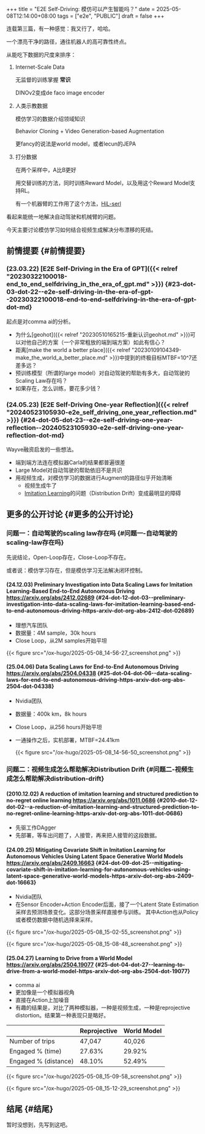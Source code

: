 +++
title = "E2E Self-Driving: 模仿可以产生智能吗？"
date = 2025-05-08T12:14:00+08:00
tags = ["e2e", "PUBLIC"]
draft = false
+++

连载第三篇，有一种感觉：我又行了，哈哈。

一个漂亮干净的路径，通往机器人的高可靠性终点。

从能吃下数据的尺度来排序：

1.  Internet-Scale Data

    无监督的训练掌握 **常识**

    DINOv2变成de faco image encoder

2.  人类示教数据

    模仿学习的数据介绍领域知识

    Behavior Cloning + Video Generation-based Augmentation

    更fancy的说法是world model，或者lecun的JEPA

3.  打分数据

    在两个采样中，A比B更好

    用交替训练的方法，同时训练Reward Model，以及用这个Reward Model支持RL。

    有一个机器臂的工作用了这个方法，[HiL-serl](https://hil-serl.github.io/)

看起来能统一地解决自动驾驶和机械臂的问题。

今天主要讨论模仿学习如何结合视频生成解决分布漂移的死结。

<!--more-->


## 前情提要 {#前情提要}


### (23.03.22) [E2E Self-Driving in the Era of GPT]({{< relref "20230322100018-end_to_end_selfdriving_in_the_era_of_gpt.md" >}}) {#23-dot-03-dot-22--e2e-self-driving-in-the-era-of-gpt--20230322100018-end-to-end-selfdriving-in-the-era-of-gpt-dot-md}

起点是对comma ai的分析。

-   为什么[geohot]({{< relref "20230510165215-重新认识geohot.md" >}})可以对他自己的方案（一个非常粗放的端到端方案）如此有信心？
-   距离[make the world a better place]({{< relref "20230109104349-make_the_world_a_better_place.md" >}})中提到的终极目标MTBF=10^7还差多远？
-   预训练模型（所谓的large model）对自动驾驶的帮助有多大，自动驾驶的Scaling Law存在吗？
-   如果存在，怎么训练，要花多少钱？


### (24.05.23) [E2E Self-Driving One-year Reflection]({{< relref "20240523105930-e2e_self_driving_one_year_reflection.md" >}}) {#24-dot-05-dot-23--e2e-self-driving-one-year-reflection--20240523105930-e2e-self-driving-one-year-reflection-dot-md}

Wayve融资启发的一些想法。

-   端到端方法连在模拟器Carla的结果都普遍很差
-   Large Model对自动驾驶的帮助依旧不是共识
-   用视频生成，对模仿学习的数据进行Augment的路径似乎开始清晰
    -   视频生成牛了
    -   [Imitation Learning](https://geohot.github.io/blog/jekyll/update/2023/11/18/imitation-learning.html)的问题（Distribution Drift）变成最明显的障碍


## 更多的公开讨论 {#更多的公开讨论}


### 问题一：自动驾驶的scaling law存在吗 {#问题一-自动驾驶的scaling-law存在吗}

先说结论，Open-Loop存在，Close-Loop不存在。

或者说：模仿学习存在，但是模仿学习无法解决闭环控制。


#### (24.12.03) Preliminary Investigation into Data Scaling Laws for Imitation Learning-Based End-to-End Autonomous Driving <https://arxiv.org/abs/2412.02689> {#24-dot-12-dot-03--preliminary-investigation-into-data-scaling-laws-for-imitation-learning-based-end-to-end-autonomous-driving-https-arxiv-dot-org-abs-2412-dot-02689}

-   理想汽车团队
-   数据量：4M sample，30k hours
-   Close Loop，从2M samples开始平坦

{{< figure src="/ox-hugo/2025-05-08_14-56-27_screenshot.png" >}}


#### (25.04.06) Data Scaling Laws for End-to-End Autonomous Driving <https://arxiv.org/abs/2504.04338> {#25-dot-04-dot-06--data-scaling-laws-for-end-to-end-autonomous-driving-https-arxiv-dot-org-abs-2504-dot-04338}

-   Nvidia团队
-   数据量：400k km，8k hours
-   Close Loop，从256 hours开始平坦
-   一通操作之后，实机部署，MTBF=24.41km

    {{< figure src="/ox-hugo/2025-05-08_14-56-50_screenshot.png" >}}


### 问题二：视频生成怎么帮助解决Distribution Drift {#问题二-视频生成怎么帮助解决distribution-drift}


#### (2010.12.02) A reduction of imitation learning and structured prediction to no-regret online learning <https://arxiv.org/abs/1011.0686> {#2010-dot-12-dot-02--a-reduction-of-imitation-learning-and-structured-prediction-to-no-regret-online-learning-https-arxiv-dot-org-abs-1011-dot-0686}

-   先驱工作DAgger
-   先部署，等车出问题了，人接管，再来把人接管的这段数据。


#### (24.09.25) Mitigating Covariate Shift in Imitation Learning for Autonomous Vehicles Using Latent Space Generative World Models <https://arxiv.org/abs/2409.16663> {#24-dot-09-dot-25--mitigating-covariate-shift-in-imitation-learning-for-autonomous-vehicles-using-latent-space-generative-world-models-https-arxiv-dot-org-abs-2409-dot-16663}

-   Nvidia团队
-   在Sensor Encoder+Action Encoder后面，接了一个Latent State Estimation采样去预测场景变化。这部分场景采样直接参与训练。
    其中Action也从Policy或者模仿数据中随机选择来采样。

{{< figure src="/ox-hugo/2025-05-08_15-02-55_screenshot.png" >}}

{{< figure src="/ox-hugo/2025-05-08_15-08-48_screenshot.png" >}}


#### (25.04.27) Learning to Drive from a World Model <https://arxiv.org/abs/2504.19077> {#25-dot-04-dot-27--learning-to-drive-from-a-world-model-https-arxiv-dot-org-abs-2504-dot-19077}

-   comma ai
-   更加像是一个模拟器视角
-   直接在Action上加噪音
-   有趣的结果是，对比了两种模拟器，一种是视频生成，一种是reprojective distortion。结果第一种表现只是略好。

|                      | Reprojective | World Model |
|----------------------|--------------|-------------|
| Number of trips      | 47,047       | 40,026      |
| Engaged % (time)     | 27.63%       | 29.92%      |
| Engaged % (distance) | 48.10%       | 52.49%      |

{{< figure src="/ox-hugo/2025-05-08_15-09-58_screenshot.png" >}}

{{< figure src="/ox-hugo/2025-05-08_15-12-29_screenshot.png" >}}


## 结尾 {#结尾}

暂时没想到，先写到这吧。
